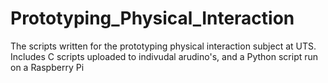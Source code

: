 # Prototyping_Physical_Interaction
The scripts written for the prototyping physical interaction subject at UTS. Includes C scripts uploaded to indivudal arudino's, and a Python script run on a Raspberry Pi
